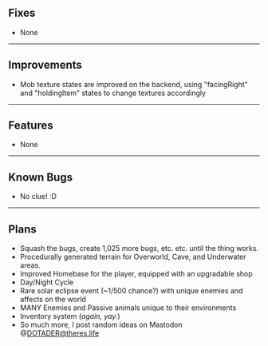 **Fixes**
-
- None

***

**Improvements**
-
- Mob texture states are improved on the backend, using "facingRight" and "holdingItem" states to change textures accordingly

***

**Features**
-
- None

***

**Known Bugs**
-
- No clue! :D

***

**Plans**
-
- Squash the bugs, create 1,025 more bugs, etc. etc. until the thing works.
- Procedurally generated terrain for Overworld, Cave, and Underwater areas.
- Improved Homebase for the player, equipped with an upgradable shop
- Day/Night Cycle
- Rare solar eclipse event (~1/500 chance?) with unique enemies and affects on the world
- MANY Enemies and Passive animals unique to their environments
- Inventory system (*again, yay.*)
- So much more, I post random ideas on Mastodon @DOTADER@theres.life